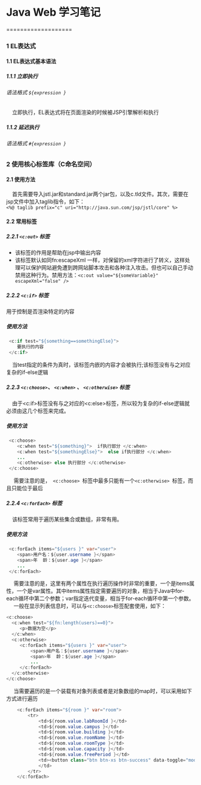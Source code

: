 # Java Web 学习笔记
===================
### 1 EL表达式
#### 1.1 EL表达式基本语法
##### 1.1.1 立即执行
######  语法格式 ` ${expression } `
&nbsp;&nbsp;&nbsp;&nbsp;立即执行，EL表达式将在页面渲染的时候被JSP引擎解析和执行  

##### 1.1.2 延迟执行
######  语法格式 ` #{expression } `

### 2 使用核心标签库（C命名空间）
#### 2.1 使用方法
&nbsp;&nbsp;&nbsp;&nbsp;首先需要导入jstl.jar和standard.jar两个jar包，以及c.tld文件。其次，需要在jsp文件中加入taglib指令，如下：  
	` <%@ taglib prefix="c" uri="http://java.sun.com/jsp/jstl/core" %> `  
#### 2.2 常用标签
##### 2.2.1 ` <c:out> ` 标签
* 该标签的作用是帮助在jsp中输出内容
* 该标签默认如同fn:escapeXml 一样，对保留的xml字符进行了转义，这样处理可以保护网站避免遭到跨网站脚本攻击和各种注入攻击。但也可以自己手动禁用这种行为。禁用方法：` <c:out value="${someVariable}" escapeXml="false" /> `  

##### 2.2.2 ` <c:if> ` 标签  
用于控制是否渲染特定的内容  
##### 使用方法  
``` java 
 <c:if test="${something==somethingElse}">  
    要执行的内容  
 </c:if>  
 ```  
&nbsp;&nbsp;&nbsp;&nbsp;当test指定的条件为真时，该标签内嵌的内容才会被执行;该标签没有与之对应复杂的if-else逻辑 

##### 2.2.3 ` <c:choose> `、 ` <c:when> ` 、 ` <c:otherwise> `  标签
&nbsp;&nbsp;&nbsp;&nbsp;由于<c:if>标签没有与之对应的<c:else>标签，所以较为复杂的if-else逻辑就必须由这几个标签来完成。  
##### 使用方法  
``` java 
 <c:choose>  
    <c:when test="${something}">  if执行部分 </c:when>  
    <c:when test="${somethingElse}">  else if执行部分 </c:when>  
    ...
    <c:otherwise> else 执行部分 </c:otherwise>
 </c:choose>  
 ```  
 &nbsp;&nbsp;&nbsp;&nbsp; 需要注意的是，`  <c:choose>  `标签中最多只能有一个`<c:otherwise> `标签，而且只能位于最后

##### 2.2.4 ` <c:forEach> `  标签
&nbsp;&nbsp;&nbsp;&nbsp;该标签常用于遍历某些集合或数组，非常有用。  
##### 使用方法  
``` java 
 <c:forEach items="${users }" var="user">  
    <span>用户名：${user.username }</span>
    <span>年  龄：${user.age }</span>
    ...
 </c:forEach>  
 ```  
 &nbsp;&nbsp;&nbsp;&nbsp; 需要注意的是，这里有两个属性在执行遍历操作时非常的重要，一个是items属性，一个是var属性。其中items属性指定需要遍历的对象，相当于Java中for-each循环中第二个参数；var指定迭代变量，相当于for-each循环中第一个参数。
  &nbsp;&nbsp;&nbsp;&nbsp;  一般在显示列表信息时，可以与` <c:choose> `标签配套使用，如下： 
  ``` java 
 <c:choose>  
    <c:when test="${fn:length(users)==0}">
       <p>数据为空</p>
    </c:when>  
    <c:otherwise> 
       <c:forEach items="${users }" var="user">  
           <span>用户名：${user.username }</span>
           <span>年  龄：${user.age }</span>
           ...
       </c:forEach> 
    </c:otherwise>
 </c:choose>  
 ```  
&nbsp;&nbsp;&nbsp;&nbsp; 当需要遍历的是一个装载有对象列表或者是对象数组的map时，可以采用如下方式进行遍历  
``` java 
	<c:forEach items="${room }" var="room">
		<tr>
			<td>${room.value.labRoomId }</td>
			<td>${room.value.campus }</td>
			<td>${room.value.building }</td>
			<td>${room.value.roomName }</td>
			<td>${room.value.roomType }</td>
			<td>${room.value.capacity }</td>
			<td>${room.value.freePeriod }</td>
			<td><button class="btn btn-xs btn-success" data-toggle="modal" data-target="#reserveModal">预约</button>
			</td>
		</tr>
	</c:forEach>  
```  

